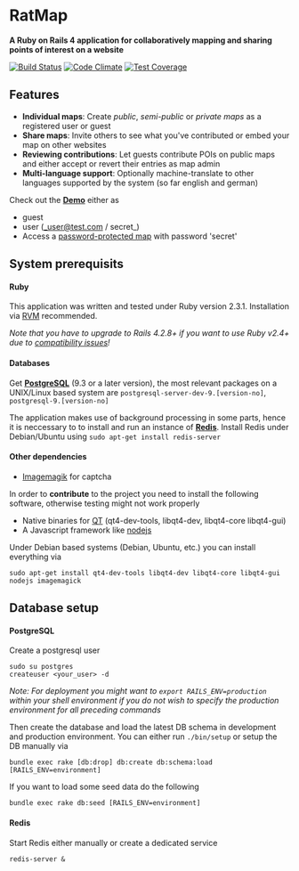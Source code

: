 # **RatMap**

**A Ruby on Rails 4 application for collaboratively mapping and sharing points of interest on a website**

  
  [![Build Status](https://travis-ci.org/magdalena19/lberg-map.svg?branch=master)](https://travis-ci.org/magdalena19/lberg-map)
  [![Code Climate](https://codeclimate.com/github/magdalena19/lberg-map/badges/gpa.svg)](https://codeclimate.com/github/magdalena19/lberg-map)
  [![Test Coverage](https://codeclimate.com/github/magdalena19/lberg-map/badges/coverage.svg)](https://codeclimate.com/github/magdalena19/lberg-map/coverage)

## **Features**

* **Individual maps**: Create _public_, _semi-public_ or _private maps_ as a registered user or guest
* **Share maps**: Invite others to see what you've contributed or embed your map on other websites
* **Reviewing contributions**: Let guests contribute POIs on public maps and either accept or revert their entries as map admin
* **Multi-language support**: Optionally machine-translate to other languages supported by the system (so far english and german)

Check out the **[Demo](https://korner.lynx.uberspace.de)** either as
* guest 
* user (_user@test.com / secret_)
* Access a [password-protected map](https://korner.lynx.uberspace.de/en/secret5) with password 'secret'
  
## **System prerequisits**
  
  #### **Ruby**
  
  This application was written and tested under Ruby version 2.3.1. Installation via [RVM](https://rvm.io/) recommended. 
  
  _Note that you have to upgrade to Rails 4.2.8+ if you want to use Ruby v2.4+ due to [compatibility issues](https://weblog.rubyonrails.org/2017/2/21/Rails-4-2-8-has-been-released/)!_
  
  #### **Databases**
   
  Get **[PostgreSQL](https://www.postgresql.org/)** (9.3 or a later version), the most relevant packages on a UNIX/Linux based system are `postgresql-server-dev-9.[version-no]`, `postgresql-9.[version-no]`

  The application makes use of background processing in some parts, hence it is neccessary to to install and run an instance of **[Redis](https://redis.io/)**. Install Redis under Debian/Ubuntu using `sudo apt-get install redis-server`
  
  #### **Other dependencies**
  
  * [Imagemagik](https://www.imagemagick.org/) for captcha
  
  In order to **contribute** to the project you need to install the following software, otherwise testing might not work properly
  
  * Native binaries for [QT](https://www.qt.io/) (qt4-dev-tools, libqt4-dev, libqt4-core libqt4-gui)
  * A Javascript framework like [nodejs](https://nodejs.org/)

  Under Debian based systems (Debian, Ubuntu, etc.) you can install everything via

    sudo apt-get install qt4-dev-tools libqt4-dev libqt4-core libqt4-gui nodejs imagemagick


## **Database setup**
#### **PostgreSQL**
Create a postgresql user

    sudo su postgres
    createuser <your_user> -d

_Note: For deployment you might want to `export RAILS_ENV=production` within your shell environment if you do not wish to specify the production environment for all preceding commands_

Then create the database and load the latest DB schema in development and production environment. You can either run `./bin/setup` or setup the DB manually via

    bundle exec rake [db:drop] db:create db:schema:load [RAILS_ENV=environment]
    
If you want to load some seed data do the following

    bundle exec rake db:seed [RAILS_ENV=environment]


#### **Redis**
Start Redis either manually or create a dedicated service
```
redis-server &  
```
